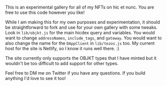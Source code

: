 This is an experimental gallery for all of my NFTs on hic et nunc. You are free
to use this code however you like!

While I am making this for my own purposes and experimentation, it should be
straightforward to fork and use for your own gallery with some tweaks. Look in
`lib/objkt.js` for the main hicdex query and variables. You would want to change
`addressNames`, `include_tags`, and `gateway`. You would want to also change the
name for the `DAppClient` in `lib/tezos.js` too. My current host for the site is
Netlify, so I know it runs well there. :)

The site currently only supports the OBJKT types that I have minted but it
wouldn't be too difficult to add support for other types.

Feel free to DM me on Twitter if you have any questions. If you build anything
I'd love to see it too!
